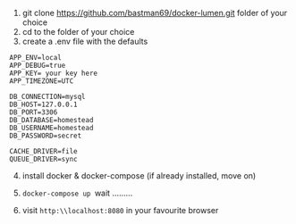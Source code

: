 1. git clone https://github.com/bastman69/docker-lumen.git folder of your choice
2. cd to the folder of your choice
2. create a .env file with the defaults
```
APP_ENV=local
APP_DEBUG=true
APP_KEY= your key here
APP_TIMEZONE=UTC

DB_CONNECTION=mysql
DB_HOST=127.0.0.1
DB_PORT=3306
DB_DATABASE=homestead
DB_USERNAME=homestead
DB_PASSWORD=secret

CACHE_DRIVER=file
QUEUE_DRIVER=sync
```
4. install docker & docker-compose (if already installed, move on)

5. ```docker-compose up ```wait .........

6. visit ```http:\\localhost:8080``` in your favourite browser
